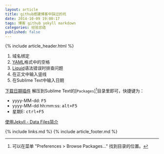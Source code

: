 ```yaml
---
layout: article
title: github搭建博客中踩过的坑
date: 2014-10-09 19:00:17
tags: 博客 github yekyll markdown
categories: 经验总结
published: false
---
```


{% include article_header.html %}

1. 域名绑定
2. [YAML](http://yaml.org/)格式中的空格
3. [Liquid](https://github.com/Shopify/liquid/wiki)语法错误时排查问题
4. 在正文中输入竖线
5. 在Sublime Text中输入日期


[下载日期插件](https://github.com/kairyou/SublimeInsertDatetime/archive/master.zip) 解压到Sublime Text的[`Packages`][^1]目录里即可，快捷键为：

[^1]:可以在菜单 "Preferences > Browse Packages..." 找到目录的位置。

- yyyy-MM-dd: <kbd>F5</kbd>
- yyyy-MM-dd hh:mm:ss: <kbd>alt+F5</kbd>
- 星期E: <kbd>ctrl+F5</kbd>

[使用Jekyll - Data Files简介 ](http://mib.cc/blog/2014/2014-06-29-using-jekyll-data-files.html)

{% include links.md %}
{% include article_footer.md %}
